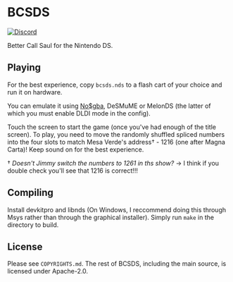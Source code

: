 # BCSDS
[![Discord](https://img.shields.io/discord/818135932103557162?color=7289da&logo=discord)](https://discord.gg/tVYhJfyDWG)

Better Call Saul for the Nintendo DS.

## Playing
For the best experience, copy `bcsds.nds` to a flash cart of your choice and run it on hardware.

You can emulate it using [No$gba](http://problemkaputt.de/gba.htm), DeSMuME or MelonDS (the latter of which you must enable DLDI mode in the config).

Touch the screen to start the game (once you've had enough of the title screen). To play, you need to move the randomly shuffled spliced numbers into the four slots to match Mesa Verde's address&dagger; - 1216 (one after Magna Carta)! Keep sound on for the best experience.

&dagger; *Doesn't Jimmy switch the numbers to 1261 in ths show?* → I think if you double check you'll see that 1216 is correct!!!

## Compiling
Install devkitpro and libnds (On Windows, I reccommend doing this through Msys rather than through the graphical installer). Simply run `make` in the directory to build.

## License
Please see `COPYRIGHTS.md`. The rest of BCSDS, including the main source, is licensed under Apache-2.0.
